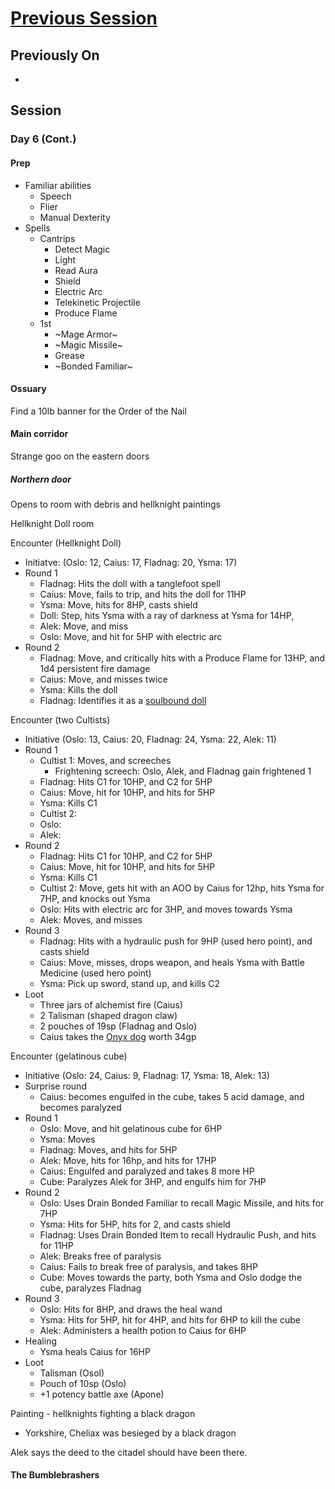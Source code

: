 # [Previous Session](./2020-08-13.md)

## Previously On

- 

## Session

### Day 6 (Cont.)

#### Prep

- Familiar abilities
  - Speech
  - Flier
  - Manual Dexterity
- Spells
  - Cantrips
    - Detect Magic
    - Light
    - Read Aura
    - Shield
    - Electric Arc
    - Telekinetic Projectile
    - Produce Flame
  - 1st
    - ~Mage Armor~
    - ~Magic Missile~
    - Grease
    - ~Bonded Familiar~

#### Ossuary

Find a 10lb banner for the Order of the Nail

#### Main corridor 

Strange goo on the eastern doors

##### Northern door

Opens to room with debris and hellknight paintings

Hellknight Doll room

Encounter (Hellknight Doll)
- Initiatve: (Oslo: 12, Caius: 17, Fladnag: 20, Ysma: 17)
- Round 1
  - Fladnag: Hits the doll with a tanglefoot spell
  - Caius: Move, fails to trip, and hits the doll for 11HP
  - Ysma: Move, hits for 8HP, casts shield
  - Doll: Step, hits Ysma with a ray of darkness at Ysma for 14HP, 
  - Alek: Move, and miss
  - Oslo: Move, and hit for 5HP with electric arc
- Round 2
  - Fladnag: Move, and critically hits with a Produce Flame for 13HP, and 1d4 persistent fire damage
  - Caius: Move, and misses twice
  - Ysma: Kills the doll
  - Fladnag: Identifies it as a [soulbound doll](https://2e.aonprd.com/Monsters.aspx?ID=383)
  
Encounter (two Cultists)
- Initiative (Oslo: 13, Caius: 20, Fladnag: 24, Ysma: 22, Alek: 11)
- Round 1
  - Cultist 1: Moves, and screeches
    - Frightening screech: Oslo, Alek, and Fladnag gain frightened 1
  - Fladnag: Hits C1 for 10HP, and C2 for 5HP
  - Caius: Move, hit for 10HP, and hits for 5HP
  - Ysma: Kills C1
  - Cultist 2: 
  - Oslo: 
  - Alek: 
- Round 2
  - Fladnag: Hits C1 for 10HP, and C2 for 5HP
  - Caius: Move, hit for 10HP, and hits for 5HP
  - Ysma: Kills C1
  - Cultist 2: Move, gets hit with an AOO by Caius for 12hp, hits Ysma for 7HP, and knocks out Ysma
  - Oslo: Hits with electric arc for 3HP, and moves towards Ysma
  - Alek: Moves, and misses
- Round 3
  - Fladnag: Hits with a hydraulic push for 9HP (used hero point), and casts shield
  - Caius: Move, misses, drops weapon, and heals Ysma with Battle Medicine (used hero point) 
  - Ysma: Pick up sword, stand up, and kills C2
- Loot
  - Three jars of alchemist fire (Caius)
  - 2 Talisman (shaped dragon claw)
  - 2 pouches of 19sp (Fladnag and Oslo)
  - Caius takes the [Onyx dog](https://pf2ap-aoa.obsidianportal.com/items/onyx-dog) worth 34gp

Encounter (gelatinous cube)
- Initiative (Oslo: 24, Caius: 9, Fladnag: 17, Ysma: 18, Alek: 13)
- Surprise round
  - Caius: becomes engulfed in the cube, takes 5 acid damage, and becomes paralyzed
- Round 1
  - Oslo: Move, and hit gelatinous cube for 6HP
  - Ysma: Moves
  - Fladnag: Moves, and hits for 5HP
  - Alek: Move, hits for 16hp, and hits for 17HP
  - Caius: Engulfed and paralyzed and takes 8 more HP
  - Cube: Paralyzes Alek for 3HP, and engulfs him for 7HP
- Round 2
  - Oslo: Uses Drain Bonded Familiar to recall Magic Missile, and hits for 7HP
  - Ysma: Hits for 5HP, hits for 2, and casts shield
  - Fladnag: Uses Drain Bonded Item to recall Hydraulic Push, and hits for 11HP
  - Alek: Breaks free of paralysis
  - Caius: Fails to break free of paralysis, and takes 8HP
  - Cube: Moves towards the party, both Ysma and Oslo dodge the cube, paralyzes Fladnag
- Round 3
  - Oslo: Hits for 8HP, and draws the heal wand
  - Ysma: Hits for 5HP, hit for 4HP, and hits for 6HP to kill the cube
  - Alek: Administers a health potion to Caius for 6HP
- Healing
  - Ysma heals Caius for 16HP
- Loot
  - Talisman (Osol)
  - Pouch of 10sp (Oslo)
  - +1 potency battle axe (Apone)
  
Painting - hellknights fighting a black dragon
  - Yorkshire, Cheliax was besieged by a black dragon
  
Alek says the deed to the citadel should have been there. 

#### The Bumblebrashers

